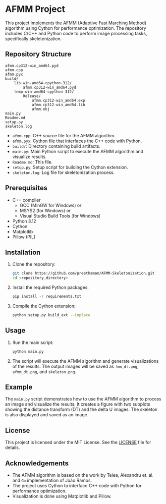 # AFMM Project

This project implements the AFMM (Adaptive Fast Marching Method) algorithm using Cython for performance optimization. The repository includes C/C++ and Python code to perform image processing tasks, specifically skeletonization.

## Repository Structure

```
afmm.cp312-win_amd64.pyd
afmm.cpp
afmm.pyx
build/
    lib.win-amd64-cpython-312/
        afmm.cp312-win_amd64.pyd
    temp.win-amd64-cpython-312/
        Release/
            afmm.cp312-win_amd64.exp
            afmm.cp312-win_amd64.lib
            afmm.obj
main.py
Readme.md
setup.py
skeleton.log
```

- `afmm.cpp`: C++ source file for the AFMM algorithm.
- `afmm.pyx`: Cython file that interfaces the C++ code with Python.
- `build/`: Directory containing build artifacts.
- `main.py`: Main Python script to execute the AFMM algorithm and visualize results.
- `Readme.md`: This file.
- `setup.py`: Setup script for building the Cython extension.
- `skeleton.log`: Log file for skeletonization process.

## Prerequisites

- C++ compiler
    - GCC (MinGW for Windows) or 
    - MSYS2 (for Windows) or
    - Visual Studio Build Tools (for Windows)
- Python 3.12
- Cython
- Matplotlib
- Pillow (PIL)

## Installation

1. Clone the repository:
    ```sh
    git clone https://github.com/preethamam/AFMM-Skeletonization.git
    cd <repository_directory>
    ```

2. Install the required Python packages:
    ```sh
    pip install -r requirements.txt
    ```

3. Compile the Cython extension:
    ```sh
    python setup.py build_ext --inplace
    ```

## Usage

1. Run the main script:
    ```sh
    python main.py
    ```

2. The script will execute the AFMM algorithm and generate visualizations of the results. The output images will be saved as `fmm_dt.png`, `afmm_dt.png`, and `skeleton.png`.

## Example

The `main.py` script demonstrates how to use the AFMM algorithm to process an image and visualize the results. It creates a figure with two subplots showing the distance transform (DT) and the delta U images. The skeleton is also displayed and saved as an image.

## License

This project is licensed under the MIT License. See the [LICENSE](LICENSE) file for details.

## Acknowledgements

- The AFMM algorithm is based on the work by Telea, Alexandru et. al. and `Go` implementation of João Ramos.
- The project uses Cython to interface C++ code with Python for performance optimization.
- Visualization is done using Matplotlib and Pillow.
